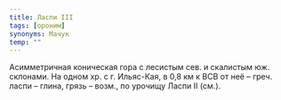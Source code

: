 ```yaml
---
title: Ласпи III
tags: [ороним]
synonyms: Мачук
temp: ""
---
```


Асимметричная коническая гора с лесистым сев. и скалистым юж. склонами. На одном
хр. с г. Ильяс-Кая, в 0,8 км к ВСВ от неё – греч. ласпи – глина, грязь – возм.,
по урочищу Ласпи II (см.).
